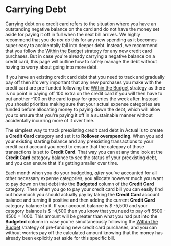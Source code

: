 # Carrying Debt

Carrying debt on a credit card refers to the situation where you have an outstanding negative balance on the card and do not have the money set aside for paying it off in full when the next bill arrives. We highly recommend that you do _not_ do this for any new spending as it becomes super easy to accidentally fall into deeper debt. Instead, we recommend that you follow the [Within the Budget](./index.md) strategy for any new credit card purchases. But in case you're already carrying a negative balance on a credit card, this page will outline how to safely manage the debt without having to worry about going into more debt.

If you have an existing credit card debt that you need to track and gradually pay off then it's very important that any new purchases you make with the credit card are pre-funded following the [Within the Budget](./index.md) strategy as there is no point in paying off 100 extra on the credit card if you will then have to put another -100 on the card to pay for groceries the week after. Instead you should prioritize making sure that your actual expense categories are funded before allocating money to paying down the debt, which will allow you to ensure that you're paying it off in a sustainable manner without accidentally incurring more of it over time.

The simplest way to track preexisting credit card debt in Actual is to create a **Credit Card** category and set it to **Rollover overspending**. When you add your existing starting balance and any preexisting transactions to your credit card account you need to ensure that the category of those transactions is set to **Credit Card**. That way you can at any time look at the **Credit Card** category balance to see the status of your preexisting debt, and you can ensure that it's getting smaller over time.

Each month when you do your budgeting, _after_ you've accounted for all other necessary expense categories, you allocate however much you want to pay down on that debt into the **Budgeted** column of the **Credit Card** category. Then when you go to pay your credit card bill you can easily find out how much you should actually pay by taking the **Credit Card** account balance and turning it positive and then adding the current **Credit Card** category balance to it. If your account balance is $ -5,500 and your category balance is $ -4,500 then you know that you need to pay off 5500 - 4500 = 1000. This amount will be greater than what you had put into the **Budgeted** column in case you're simultaneously following the [Within the Budget](./index.md) strategy of pre-funding new credit card purchases, and you can without worries pay off the calculated amount knowing that the money has already been explicitly set aside for this specific bill.
